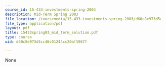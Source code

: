 ```yaml
---
course_id: 15-433-investments-spring-2003
description: Mid-Term Spring 2003
file_location: /coursemedia/15-433-investments-spring-2003/d60c8e973d5cc46c01244cc20af1967f_15433spring03_mid_term_solution.pdf
file_type: application/pdf
layout: pdf
title: 15433spring03_mid_term_solution.pdf
type: course
uid: d60c8e973d5cc46c01244cc20af1967f

---
```

None